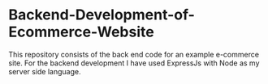 # Backend-Development-of-Ecommerce-Website
This repository consists of the back end code for an example e-commerce site. For the backend development I have used ExpressJs with Node as my server side language. 
